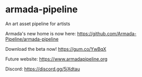 # armada-pipeline
An art asset pipeline for artists

Armada's new home is now here: https://github.com/Armada-Pipeline/armada-pipeline

Download the beta now! https://gum.co/YwBqX

Future website: https://www.armadapipeline.org

Discord: https://discord.gg/5jXdtau
